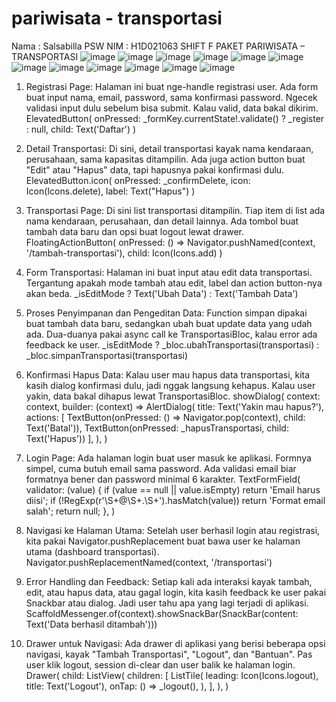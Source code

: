 # pariwisata - transportasi 

Nama	: Salsabilla PSW
NIM	: H1D021063
SHIFT F
PAKET PARIWISATA – TRANSPORTASI
![image](https://github.com/user-attachments/assets/f682eaaf-fb3a-4618-a3bd-6faac40ebee6)
![image](https://github.com/user-attachments/assets/e5cf4fdd-eddc-45cc-acda-58509a434369)
![image](https://github.com/user-attachments/assets/bceba433-ce73-402f-99b1-91258bf89a9c)
![image](https://github.com/user-attachments/assets/ac7cb376-b304-4bc9-adff-b9c64da19349)
![image](https://github.com/user-attachments/assets/88d262e5-d48c-483d-ac85-c3c91a266ca6)
![image](https://github.com/user-attachments/assets/1493e7b8-9339-4f18-9d25-7ba5159bd67c)
![image](https://github.com/user-attachments/assets/87d0877c-60d1-48f0-a59d-e9fa97a922e5)
![image](https://github.com/user-attachments/assets/8811d66f-2ca9-4e47-91ee-a1fff4fdd6b6)
![image](https://github.com/user-attachments/assets/7e5e6942-861b-4917-9771-01f7c7e68ebf)
![image](https://github.com/user-attachments/assets/00dae5b5-518e-43d4-9ffd-22c8d024e447)
![image](https://github.com/user-attachments/assets/7590be5e-ebae-4275-95cc-c96eb4e2d45e)
![image](https://github.com/user-attachments/assets/8804d607-f509-4c4f-8648-9ef4e65aef5d)

1.	Registrasi Page: Halaman ini buat nge-handle registrasi user. Ada form buat input nama, email, password, sama konfirmasi password. Ngecek validasi input dulu sebelum bisa submit. Kalau valid, data bakal dikirim.
ElevatedButton(
  onPressed: _formKey.currentState!.validate() ? _register : null,
  child: Text('Daftar')
)
2.	Detail Transportasi: Di sini, detail transportasi kayak nama kendaraan, perusahaan, sama kapasitas ditampilin. Ada juga action button buat "Edit" atau "Hapus" data, tapi hapusnya pakai konfirmasi dulu.
ElevatedButton.icon(
  onPressed: _confirmDelete,
  icon: Icon(Icons.delete),
  label: Text("Hapus")
)
3.	Transportasi Page: Di sini list transportasi ditampilin. Tiap item di list ada nama kendaraan, perusahaan, dan detail lainnya. Ada tombol buat tambah data baru dan opsi buat logout lewat drawer.
FloatingActionButton(
  onPressed: () => Navigator.pushNamed(context, '/tambah-transportasi'),
  child: Icon(Icons.add)
)
4.	Form Transportasi: Halaman ini buat input atau edit data transportasi. Tergantung apakah mode tambah atau edit, label dan action button-nya akan beda.
_isEditMode ? Text('Ubah Data') : Text('Tambah Data')
5.	Proses Penyimpanan dan Pengeditan Data: Function simpan dipakai buat tambah data baru, sedangkan ubah buat update data yang udah ada. Dua-duanya pakai async call ke TransportasiBloc, kalau error ada feedback ke user.
_isEditMode ? _bloc.ubahTransportasi(transportasi) : _bloc.simpanTransportasi(transportasi)

6.	Konfirmasi Hapus Data: Kalau user mau hapus data transportasi, kita kasih dialog konfirmasi dulu, jadi nggak langsung kehapus. Kalau user yakin, data bakal dihapus lewat TransportasiBloc.
showDialog(
  context: context,
  builder: (context) => AlertDialog(
    title: Text('Yakin mau hapus?'),
    actions: [
      TextButton(onPressed: () => Navigator.pop(context), child: Text('Batal')),
      TextButton(onPressed: _hapusTransportasi, child: Text('Hapus'))
    ],
  ),
)
7.	Login Page: Ada halaman login buat user masuk ke aplikasi. Formnya simpel, cuma butuh email sama password. Ada validasi email biar formatnya bener dan password minimal 6 karakter.
TextFormField(
  validator: (value) {
    if (value == null || value.isEmpty) return 'Email harus diisi';
    if (!RegExp(r'\S+@\S+\.\S+').hasMatch(value)) return 'Format email salah';
    return null;
  },
)

8.	Navigasi ke Halaman Utama: Setelah user berhasil login atau registrasi, kita pakai Navigator.pushReplacement buat bawa user ke halaman utama (dashboard transportasi).
Navigator.pushReplacementNamed(context, '/transportasi')

9.	Error Handling dan Feedback: Setiap kali ada interaksi kayak tambah, edit, atau hapus data, atau gagal login, kita kasih feedback ke user pakai Snackbar atau dialog. Jadi user tahu apa yang lagi terjadi di aplikasi.
ScaffoldMessenger.of(context).showSnackBar(SnackBar(content: Text('Data berhasil ditambah')))

10.	Drawer untuk Navigasi: Ada drawer di aplikasi yang berisi beberapa opsi navigasi, kayak "Tambah Transportasi", "Logout", dan "Bantuan". Pas user klik logout, session di-clear dan user balik ke halaman login.
Drawer(
  child: ListView(
    children: [
      ListTile(
        leading: Icon(Icons.logout),
        title: Text('Logout'),
        onTap: () => _logout(),
      ),
    ],
  ),
)

